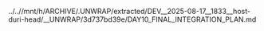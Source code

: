 ../..//mnt/h/ARCHIVE/.UNWRAP/extracted/DEV__2025-08-17__1833__host-duri-head/__UNWRAP/3d737bd39e/DAY10_FINAL_INTEGRATION_PLAN.md
